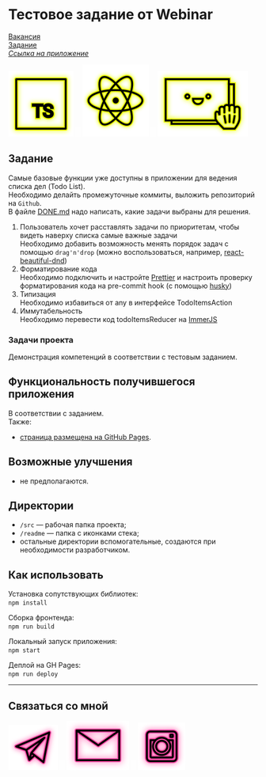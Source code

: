 # Тестовое задание от Webinar

[Вакансия](https://hh.ru/vacancy/49356697 "Junior frontend-разработчик")  
[Задание](https://gist.github.com/vmosyaykin/cd3ef13106c4ac16f8e47a13114f39fd "Задание")  
_[Ссылка на приложение](https://beagle-elgaeb.github.io/test-webinar/ "Приложение")_

<p>
  <a href="https://www.typescriptlang.org/"><img src="readme/icon-ts.svg" alt="TS"></a>
    <img src="readme/icon-whitespace-5px.svg"/>
  <a href="https://ru.reactjs.org/"><img src="readme/icon-react.svg" alt="React"></a>
    <img src="readme/icon-whitespace-5px.svg"/>
  <a href="https://github.com/atlassian/react-beautiful-dnd"><img src="readme/icon-react-beautiful-dnd.svg" alt="React-beautiful-dnd"></a>
</p>

## Задание

Самые базовые функции уже доступны в приложении для ведения списка дел (Todo List).  
Необходимо делайть промежуточные коммиты, выложить репозиторий на `Github`.  
В файле [DONE.md](./DONE.md) надо написать, какие задачи выбраны для решения.

1. Пользователь хочет расставлять задачи по приоритетам, чтобы видеть наверху списка самые важные задачи  
   Необходимо добавить возможность менять порядок задач с помощью `drag'n'drop` (можно воспользоваться, например, [react-beautiful-dnd](https://github.com/atlassian/react-beautiful-dnd))
2. Форматирование кода  
   Необходимо подключить и настройте [Prettier](https://prettier.io/) и настроить проверку форматирования кода на pre-commit hook (с помощью [husky](https://github.com/typicode/husky))
3. Типизация  
   Необходимо избавиться от any в интерфейсе TodoItemsAction
4. Иммутабельность  
   Необходимо перевести код todoItemsReducer на [ImmerJS](https://immerjs.github.io/immer/)

### Задачи проекта

Демонстрация компетенций в соответствии с тестовым заданием.

## Функциональность получившегося приложения

В соответствии с заданием.  
Также:

- [страница размещена на GitHub Pages](https://beagle-elgaeb.github.io/test-webinar/ "Выполненое тестовое задание").

## Возможные улучшения

- не предполагаются.

## Директории

- `/src` — рабочая папка проекта;
- `/readme` — папка с иконками стека;
- остальные директории вспомогательные, создаются при необходимости разработчиком.

## Как использовать

Установка сопутствующих библиотек:  
`npm install`

Сборка фронтенда:  
`npm run build`

Локальный запуск приложения:  
`npm start`

Деплой на GH Pages:  
`npm run deploy`

---

## Связаться со мной

<p>
  <a href="https://t.me/evgevgevge"><img src="readme/icon-tg.svg" alt="Telegram"></a>
    <img src="readme/icon-whitespace-5px.svg"/>
  <a href="mailto:beagle-elgaeb@ya.ru"><img src="readme/icon-mail.svg" alt="Mail"></a>
    <img src="readme/icon-whitespace-5px.svg"/>
  <a href="https://www.instagram.com/evg._.su/"><img src="readme/icon-inst.svg" alt="Instagram"></a>
</p>
